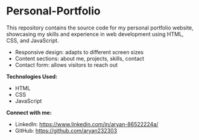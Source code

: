 # Personal-Portfolio
This repository contains the source code for my personal portfolio website, showcasing my skills and experience in web development using HTML, CSS, and JavaScript.

* Responsive design: adapts to different screen sizes
* Content sections: about me, projects, skills, contact
* Contact form: allows visitors to reach out

**Technologies Used:**

* HTML
* CSS 
* JavaScript
  
**Connect with me:**

* LinkedIn: https://www.linkedin.com/in/aryan-86522224a/
* GitHub: https://github.com/aryan232303
